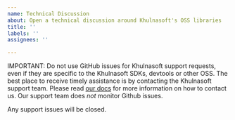 ```yaml
---
name: Technical Discussion
about: Open a technical discussion around Khulnasoft's OSS libraries
title: ''
labels: ''
assignees: ''

---
```


IMPORTANT: Do not use GitHub issues for Khulnasoft support requests, even if they are specific to the Khulnasoft SDKs, devtools or other OSS. The best place to receive timely assistance is by contacting the Khulnasoft support team. Please read [our docs](https://www.khulnasoft.com/c/docs/help-and-support) for more information on how to contact us. Our support team does _not_ monitor Github issues.

Any support issues will be closed.
